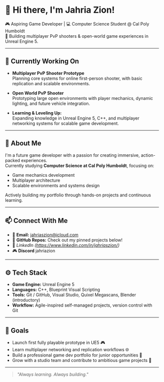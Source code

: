 # 👋 Hi there, I'm Jahria Zion!

🎮 Aspiring Game Developer | 💻 Computer Science Student @ Cal Poly Humboldt  
🚀 Building multiplayer PvP shooters & open-world game experiences in Unreal Engine 5.

---

## 🔭 Currently Working On

- **Multiplayer PvP Shooter Prototype**  
  Planning core systems for online first-person shooter, with basic replication and scalable environments.

- **Open World PvP Shooter**  
  Prototyping large open environments with player mechanics, dynamic lighting, and future vehicle integration.

- **Learning & Leveling Up:**  
  Expanding knowledge in Unreal Engine 5, C++, and multiplayer networking systems for scalable game development.

---

## 🧩 About Me

I'm a future game developer with a passion for creating immersive, action-packed experiences.  
Currently studying **Computer Science at Cal Poly Humboldt**, focusing on:
- Game mechanics development
- Multiplayer architecture
- Scalable environments and systems design

Actively building my portfolio through hands-on projects and continuous learning.

---

## 📫 Connect With Me

- 📧 **Email:** jahriaszion@icloud.com
- 🐙 **GitHub Repos:** Check out my pinned projects below!
- 🔗 *LinkedIn (https://www.linkedin.com/in/jahriaszion/)*
- 🎮 **Discord** jahriazion

---

## ⚙️ Tech Stack

- **Game Engine:** Unreal Engine 5
- **Languages:** C++, Blueprint Visual Scripting
- **Tools:** Git / GitHub, Visual Studio, Quixel Megascans, Blender (introductory)
- **Workflow:** Agile-inspired self-managed projects, version control with Git

---

## 🚀 Goals

- Launch first fully playable prototype in UE5 🎮
- Learn multiplayer networking and replication workflows 🌐
- Build a professional game dev portfolio for junior opportunities 🧩
- Grow with a studio team and contribute to ambitious game projects 🎯

---

> *"Always learning. Always building."*
